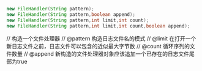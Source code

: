 ``` java
new FileHandler(String pattern);
new FileHandler(String pattern,boolean append);
new FileHandler(String pattern,int limit,int count);
new FileHandler(String pattern,int limit,int count,boolean append);
```
// 构造一个文件处理器
// @pattern 构造日志文件名的模式
// @limit 在打开一个新日志文件之前，日志文件可以包含的近似最大字节数
// @count 循环序列的文件数量
// @append 新构造的文件处理器对象应该追加一个已存在的日志文件尾部为true